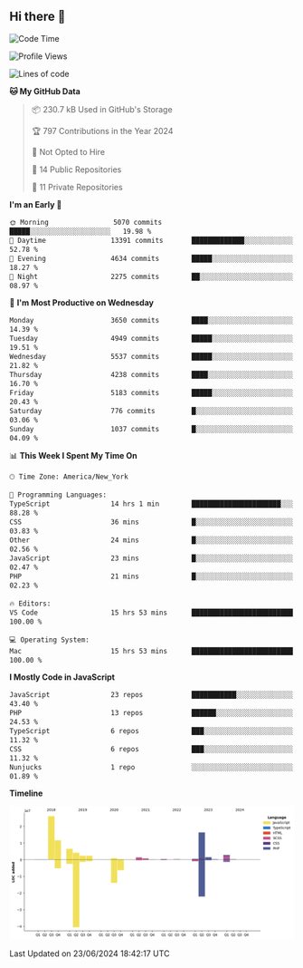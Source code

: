 ## Hi there 👋

<!--START_SECTION:waka-->
![Code Time](http://img.shields.io/badge/Code%20Time-234%20hrs%2034%20mins-blue)

![Profile Views](http://img.shields.io/badge/Profile%20Views-64-blue)

![Lines of code](https://img.shields.io/badge/From%20Hello%20World%20I%27ve%20Written-77.3%20million%20lines%20of%20code-blue)

**🐱 My GitHub Data** 

> 📦 230.7 kB Used in GitHub's Storage 
 > 
> 🏆 797 Contributions in the Year 2024
 > 
> 🚫 Not Opted to Hire
 > 
> 📜 14 Public Repositories 
 > 
> 🔑 11 Private Repositories 
 > 
**I'm an Early 🐤** 

```text
🌞 Morning                5070 commits        █████░░░░░░░░░░░░░░░░░░░░   19.98 % 
🌆 Daytime                13391 commits       █████████████░░░░░░░░░░░░   52.78 % 
🌃 Evening                4634 commits        █████░░░░░░░░░░░░░░░░░░░░   18.27 % 
🌙 Night                  2275 commits        ██░░░░░░░░░░░░░░░░░░░░░░░   08.97 % 
```
📅 **I'm Most Productive on Wednesday** 

```text
Monday                   3650 commits        ████░░░░░░░░░░░░░░░░░░░░░   14.39 % 
Tuesday                  4949 commits        █████░░░░░░░░░░░░░░░░░░░░   19.51 % 
Wednesday                5537 commits        █████░░░░░░░░░░░░░░░░░░░░   21.82 % 
Thursday                 4238 commits        ████░░░░░░░░░░░░░░░░░░░░░   16.70 % 
Friday                   5183 commits        █████░░░░░░░░░░░░░░░░░░░░   20.43 % 
Saturday                 776 commits         █░░░░░░░░░░░░░░░░░░░░░░░░   03.06 % 
Sunday                   1037 commits        █░░░░░░░░░░░░░░░░░░░░░░░░   04.09 % 
```


📊 **This Week I Spent My Time On** 

```text
🕑︎ Time Zone: America/New_York

💬 Programming Languages: 
TypeScript               14 hrs 1 min        ██████████████████████░░░   88.28 % 
CSS                      36 mins             █░░░░░░░░░░░░░░░░░░░░░░░░   03.83 % 
Other                    24 mins             █░░░░░░░░░░░░░░░░░░░░░░░░   02.56 % 
JavaScript               23 mins             █░░░░░░░░░░░░░░░░░░░░░░░░   02.47 % 
PHP                      21 mins             █░░░░░░░░░░░░░░░░░░░░░░░░   02.23 % 

🔥 Editors: 
VS Code                  15 hrs 53 mins      █████████████████████████   100.00 % 

💻 Operating System: 
Mac                      15 hrs 53 mins      █████████████████████████   100.00 % 
```

**I Mostly Code in JavaScript** 

```text
JavaScript               23 repos            ███████████░░░░░░░░░░░░░░   43.40 % 
PHP                      13 repos            ██████░░░░░░░░░░░░░░░░░░░   24.53 % 
TypeScript               6 repos             ███░░░░░░░░░░░░░░░░░░░░░░   11.32 % 
CSS                      6 repos             ███░░░░░░░░░░░░░░░░░░░░░░   11.32 % 
Nunjucks                 1 repo              ░░░░░░░░░░░░░░░░░░░░░░░░░   01.89 % 
```



**Timeline**

![Lines of Code chart](https://raw.githubusercontent.com/wilbertcaba/wilbertcaba/main/assets/bar_graph.png)


 Last Updated on 23/06/2024 18:42:17 UTC
<!--END_SECTION:waka-->

<!--
**wilbertcaba/wilbertcaba** is a ✨ _special_ ✨ repository because its `README.md` (this file) appears on your GitHub profile.

Here are some ideas to get you started:

- 🔭 I’m currently working on ...
- 🌱 I’m currently learning ...
- 👯 I’m looking to collaborate on ...
- 🤔 I’m looking for help with ...
- 💬 Ask me about ...
- 📫 How to reach me: ...
- 😄 Pronouns: ...
- ⚡ Fun fact: ...
-->
